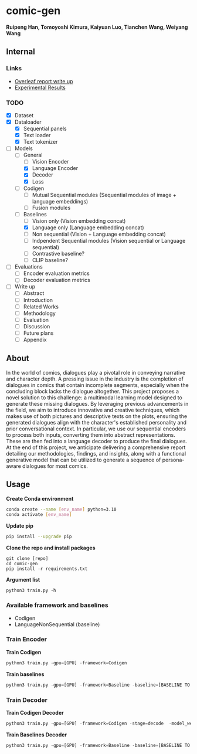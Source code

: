 # comic-gen

**Ruipeng Han, Tomoyoshi Kimura, Kaiyuan Luo, Tianchen Wang, Weiyang Wang**

## Internal

### Links

- [Overleaf report write up](https://www.overleaf.com/read/bbhrzrgfqcst#65c342)
- [Experimental Results](https://docs.google.com/spreadsheets/d/1LtugnDpvXAg4tg7iXpLiMLymPbm5JdXk3aWUOmo4b2o/edit?usp=sharing)

### TODO

- [X] Dataset
- [X] Dataloader
  - [X] Sequential panels
  - [X] Text loader
  - [X] Text tokenizer
- [ ] Models
  - [ ] General
    - [ ] Vision Encoder
    - [X] Language Encoder
    - [X] Decoder
    - [X] Loss
  - [ ] Codigen
    - [ ] Mutual Sequential modules (Sequential modules of image + language embeddings)
    - [ ] Fusion modules
  - [ ] Baselines
    - [ ] Vision only (Vision embedding concat)
    - [X] Language only (Language embedding concat)
    - [ ] Non sequential (Vision + Language embedding concat)
    - [ ] Indpendent Sequential modules (Vision sequential or Language sequential)
    - [ ] Contrastive baseline?
    - [ ] CLIP baseline?
- [ ] Evaluations
  - [ ] Encoder evaluation metrics
  - [ ] Decoder evaluation metrics
- [ ] Write up
  - [ ] Abstract
  - [ ] Introduction
  - [ ] Related Works
  - [ ] Methodology
  - [ ] Evaluation
  - [ ] Discussion
  - [ ] Future plans
  - [ ] Appendix

## About

In the world of comics, dialogues play a pivotal role in conveying narrative and character depth. A pressing issue in the industry is the completion of dialogues in comics that contain incomplete segments, especially when the concluding block lacks the dialogue altogether. This project proposes a novel solution to this challenge: a multimodal learning model designed to generate these missing dialogues. By leveraging previous advancements in the field, we aim to introduce innovative and creative techniques, which makes use of both pictures and descriptive texts on the plots, ensuring the generated dialogues align with the character's established personality and prior conversational context. In particular, we use our sequential encoders to process both inputs, converting them into abstract representations. These are then fed into a language decoder to produce the final dialogues. At the end of this project, we anticipate delivering a comprehensive report detailing our methodologies, findings, and insights, along with a functional generative model that can be utilized to generate a sequence of persona-aware dialogues for most comics.

## Usage

**Create Conda environment**

```bash
conda create --name [env_name] python=3.10
conda activate [env_name]
```

**Update pip**

```bash
pip install --upgrade pip
```


**Clone the repo and install packages**

```
git clone [repo]
cd comic-gen
pip install -r requirements.txt
```

**Argument list**

```
python3 train.py -h
```

### Available framework and baselines

- Codigen
- LanguageNonSequential (baseline)

### Train Encoder

**Train Codigen**

```python
python3 train.py -gpu=[GPU] -framework=Codigen
```

**Train baselines**

```python
python3 train.py -gpu=[GPU] -framework=Baseline -baseline=[BASELINE TO RUN]
```

### Train Decoder

**Train Codigen Decoder**

```python
python3 train.py -gpu=[GPU] -framework=Codigen -stage=decode  -model_weight[PATH TO MODEL ENCODER WEIGHT]
```

**Train Baselines Decoder**

```python
python3 train.py -gpu=[GPU] -framework=Baseline -baseline=[BASELINE TO RUN] -stage=decode -model_weight[PATH TO MODEL ENCODER WEIGHT]
```

